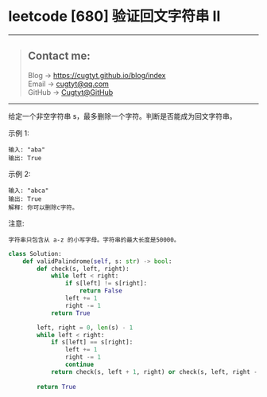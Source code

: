 # leetcode [680] 验证回文字符串 Ⅱ

---
> ## Contact me:
> Blog -> <https://cugtyt.github.io/blog/index>  
> Email -> <cugtyt@qq.com>  
> GitHub -> [Cugtyt@GitHub](https://github.com/Cugtyt)

---

给定一个非空字符串 s，最多删除一个字符。判断是否能成为回文字符串。

示例 1:
```
输入: "aba"
输出: True
```

示例 2:
```
输入: "abca"
输出: True
解释: 你可以删除c字符。
```

注意:
```
字符串只包含从 a-z 的小写字母。字符串的最大长度是50000。
```

``` python
class Solution:
    def validPalindrome(self, s: str) -> bool:
        def check(s, left, right):
            while left < right:
                if s[left] != s[right]:
                    return False
                left += 1
                right -= 1
            return True

        left, right = 0, len(s) - 1
        while left < right:
            if s[left] == s[right]:
                left += 1
                right -= 1
                continue
            return check(s, left + 1, right) or check(s, left, right - 1)
        
        return True
```
